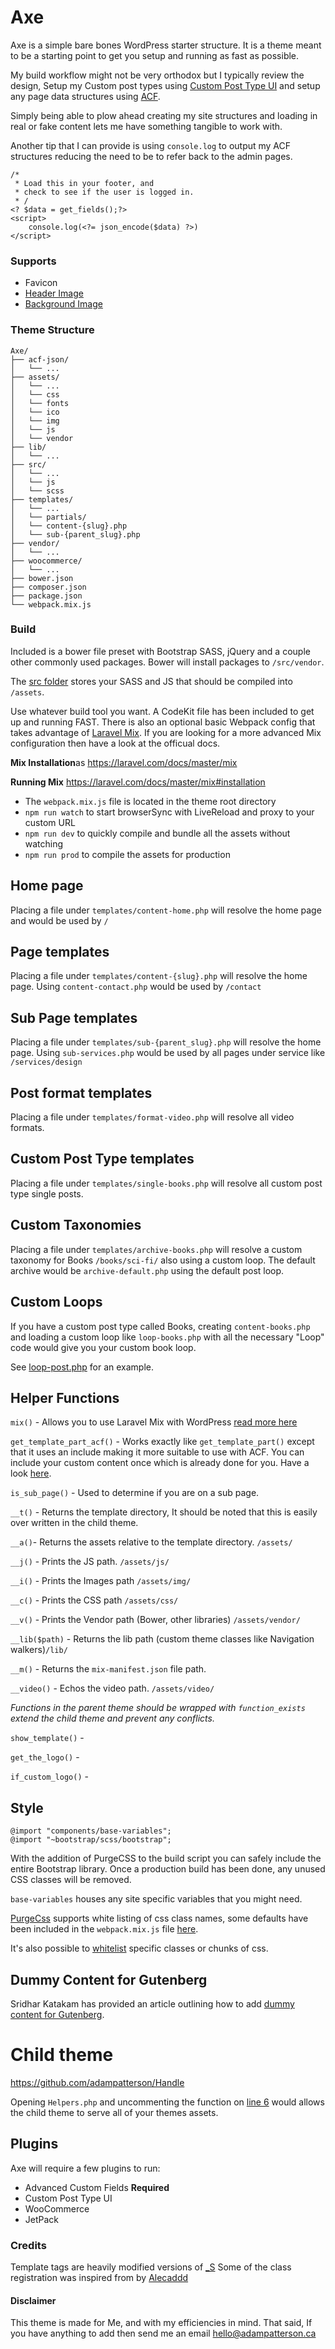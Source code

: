Axe
==

Axe is a simple bare bones WordPress starter structure. It is a theme meant to be a starting point to get you setup and running as fast as possible.

My build workflow might not be very orthodox but I typically review the design, Setup my Custom post types using [Custom Post Type UI](https://en-ca.wordpress.org/plugins/custom-post-type-ui/) and setup any page data structures using [ACF](http://www.advancedcustomfields.com/).

Simply being able to plow ahead creating my site structures and loading in real or fake content lets me have something tangible to work with.

Another tip that I can provide is using `console.log` to output my ACF structures reducing the need to be to refer back to the admin pages.

```
/*
 * Load this in your footer, and 
 * check to see if the user is logged in.
 * /
<? $data = get_fields();?>
<script>
    console.log(<?= json_encode($data) ?>)
</script>
```

### Supports 

 * Favicon
 * [Header Image](https://codex.wordpress.org/Custom_Headers) 
 * [Background Image](https://codex.wordpress.org/Custom_Backgrounds)

### Theme Structure

    Axe/
    ├── acf-json/
    │   └── ...
    ├── assets/
    │   └── ...
    │   └── css
    │   └── fonts
    │   └── ico
    │   └── img
    │   └── js
    │   └── vendor
    ├── lib/
    │   └── ...
    ├── src/
    │   └── ...
    │   └── js
    │   └── scss
    ├── templates/
    │   └── ...    
    │   └── partials/
    │   └── content-{slug}.php
    │   └── sub-{parent_slug}.php
    ├── vendor/
    │   └── ...    
    ├── woocommerce/
    │   └── ...
    ├── bower.json
    ├── composer.json
    ├── package.json
    └── webpack.mix.js


### Build
Included is a bower file preset with Bootstrap SASS, jQuery and a couple other commonly used packages. Bower will install packages to `/src/vendor`.

The [src folder](https://github.com/adampatterson/Axe/tree/master/src) stores your SASS and JS that should be compiled into `/assets`.

Use whatever build tool you want. A CodeKit file has been included to get up and running FAST. There is also an optional basic Webpack config that takes advantage of [Laravel Mix](https://laravel.com/docs/5.8/mix). If you are looking for a more advanced Mix configuration then have a look at the officual docs.

**Mix Installation**as
https://laravel.com/docs/master/mix

**Running Mix**
https://laravel.com/docs/master/mix#installation
* The `webpack.mix.js` file is located in the theme root directory
* `npm run watch` to start browserSync with LiveReload and proxy to your custom URL
* `npm run dev` to quickly compile and bundle all the assets without watching
* `npm run prod` to compile the assets for production

## Home page
Placing a file under `templates/content-home.php` will resolve the home page and would be used by `/`

## Page templates
Placing a file under `templates/content-{slug}.php` will resolve the home page. Using `content-contact.php` would be used by `/contact`

## Sub Page templates
Placing a file under `templates/sub-{parent_slug}.php` will resolve the home page. Using `sub-services.php` would be used by all pages under service like `/services/design`

## Post format templates
Placing a file under `templates/format-video.php` will resolve all video formats.

## Custom Post Type templates
Placing a file under `templates/single-books.php` will resolve all custom post type single posts.

## Custom Taxonomies
Placing a file under `templates/archive-books.php` will resolve a custom taxonomy for Books `/books/sci-fi/` also using a custom loop. The default archive would be `archive-default.php` using the default post loop.

## Custom Loops
If you have a custom post type called Books, creating `content-books.php` and loading a custom loop like `loop-books.php` with all the necessary "Loop" code would give you your custom book loop.

See [loop-post.php](https://github.com/adampatterson/Axe/blob/master/templates/loop-post.php) for an example.

## Helper Functions

`mix()` - Allows you to use Laravel Mix with WordPress [read more here](https://www.adampatterson.ca/2018/axe-handle-updated-to-include-webpack-mix/)

`get_template_part_acf()` - Works exactly like `get_template_part()` except that it uses an include making it more suitable to use with ACF. You can include your custom content once which is already done for you. Have a look [here](https://github.com/adampatterson/Axe/blob/master/index.php#L2).

`is_sub_page()` - Used to determine if you are on a sub page.

`__t()` - Returns the template directory, It should be noted that this is easily over written in the child theme.

`__a()`- Returns the assets relative to the template directory. `/assets/`

`__j()` - Prints the JS path. `/assets/js/`

`__i()` - Prints the Images path `/assets/img/`

`__c()` - Prints the CSS path `/assets/css/`

`__v()` - Prints the Vendor path (Bower, other libraries) `/assets/vendor/`

`__lib($path)` - Returns the lib path (custom theme classes like Navigation walkers)`/lib/`

`__m()` - Returns the `mix-manifest.json` file path.

`__video()` - Echos the video path. `/assets/video/`

*Functions in the parent theme should be wrapped with `function_exists` extend the child theme and prevent any conflicts.*

`show_template()` - 

`get_the_logo()` - 

`if_custom_logo()` - 

## Style
```
@import "components/base-variables";
@import "~bootstrap/scss/bootstrap";
```
With the addition of PurgeCSS to the build script you can safely include the entire Bootstrap library. Once a production build has been done, any unused CSS classes will be removed.

`base-variables` houses any site specific variables that you might need.

[PurgeCss](https://github.com/FullHuman/purgecss) supports white listing of css class names, some defaults have been included in the `webpack.mix.js` file [here](https://github.com/adampatterson/Handle/blob/68bdd609a582baa4df0cadec67bf0d437bb60029/webpack.mix.js#L21).

It's also possible to [whitelist](https://github.com/FullHuman/purgecss-docs/blob/master/whitelisting.md#in-the-css-directly) specific classes or chunks of css.

## Dummy Content for Gutenberg
Sridhar Katakam has provided an article outlining how to add [dummy content for Gutenberg](https://sridharkatakam.com/dummy-content-for-gutenberg/). 

# Child theme
https://github.com/adampatterson/Handle

Opening `Helpers.php` and uncommenting the function on [line 6](https://github.com/adampatterson/Handle/blob/master/lib/Helpers.php#L6) would allows the child theme to serve all of your themes assets.

## Plugins
Axe will require a few plugins to run:

 * Advanced Custom Fields **Required**
 * Custom Post Type UI
 * WooCommerce
 * JetPack

### Credits
Template tags are heavily modified versions of [_S](http://underscores.me/)
Some of the class registration was inspired from by [Alecaddd](https://github.com/Alecaddd/awps)

#### Disclaimer
This theme is made for Me, and with my efficiencies in mind. That said, If you have anything to add then send me an email hello@adampatterson.ca
